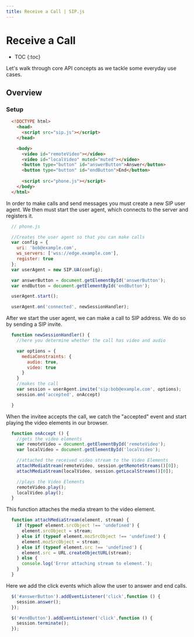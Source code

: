```yaml
---
title: Receive a Call | SIP.js
---
```


# Receive a Call

* TOC
{:toc}

Let's walk through core API concepts as we tackle some everyday use cases.

## Overview

### Setup


~~~ html
  <!DOCTYPE html>
    <head>
      <script src="sip.js"></script> 
    </head>

    <body>
      <video id="remoteVideo"></video>
      <video id="localVideo" muted="muted"></video>  
      <button type="button" id="answerButton">Answer</button>
      <button type="button" id="endButton">End</button>
	
      <script src="phone.js"></script>
    </body>
  </html>
~~~

In order to make calls and send messages you must create a new SIP user agent.  We then must start the user agent, which connects to the server and registers it.

~~~ javascript
  // phone.js

  //Creates the user agent so that you can make calls
  var config = {
    uri: 'bob@example.com',
    ws_servers: ['wss://edge.example.com'],
    register: true
  };
  var userAgent = new SIP.UA(config);

  var answerButton = document.getElementById('answerButton');
  var endButton = document.getElementById('endButton');

  userAgent.start();

  userAgent.on('connected', newSessionHandler);
~~~

After we start the user agent, we can make a call to SIP address.  We do so by sending a SIP invite.

~~~ javascript
  function newSessionHandler() {
    //here you determine whether the call has video and audio

    var options = {
      mediaConstraints: {
        audio: true,
        video: true
      } 
    }
    //makes the call
    var session = userAgent.invite('sip:bob@example.com', options);
    session.on('accepted', onAccept)

  }
~~~

When the invitee accepts the call, we catch the "accepted" event and start playing the video elements in our browser.

~~~ javascript
  function onAccept () {
    //gets the video elements
    var remoteVideo = document.getElementById('remoteVideo');
    var localVideo = document.getElementById('localVideo');

    //attached the received video stream to the Video Elements
    attachMediaStream(remoteVideo, session.getRemoteStreams()[0]);
    attachMediaStream(localVideo, session.getLocalStreams()[0]);

    //plays the Video Elements
    remoteVideo.play();
    localVideo.play();
  }
~~~

This function attaches the media stream to the video element.

~~~ javascript
  function attachMediaStream(element, stream) {
    if (typeof element.srcObject !== 'undefined') {
      element.srcObject = stream;
    } else if (typeof element.mozSrcObject !== 'undefined') {
      element.mozSrcObject = stream;
    } else if (typeof element.src !== 'undefined') {
      element.src = URL.createObjectURL(stream);
    } else {
      console.log('Error attaching stream to element.');
    }
  }
~~~

Here we add the click events which allow the user to answer and end calls.

~~~ javascript
  $('#answerButton').addEventListener('click',function () {
    session.answer();
  });

  $('#endButton').addEventListener('click',function () {
    session.terminate();
  });
~~~

